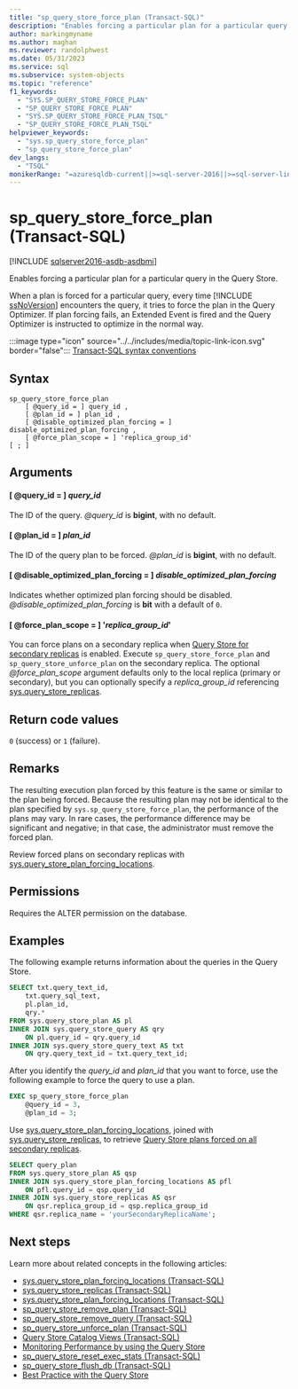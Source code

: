```yaml
---
title: "sp_query_store_force_plan (Transact-SQL)"
description: "Enables forcing a particular plan for a particular query in the Query Store."
author: markingmyname
ms.author: maghan
ms.reviewer: randolphwest
ms.date: 05/31/2023
ms.service: sql
ms.subservice: system-objects
ms.topic: "reference"
f1_keywords:
  - "SYS.SP_QUERY_STORE_FORCE_PLAN"
  - "SP_QUERY_STORE_FORCE_PLAN"
  - "SYS.SP_QUERY_STORE_FORCE_PLAN_TSQL"
  - "SP_QUERY_STORE_FORCE_PLAN_TSQL"
helpviewer_keywords:
  - "sys.sp_query_store_force_plan"
  - "sp_query_store_force_plan"
dev_langs:
  - "TSQL"
monikerRange: "=azuresqldb-current||>=sql-server-2016||>=sql-server-linux-2017||=azuresqldb-mi-current"
---
```

# sp_query_store_force_plan (Transact-SQL)

[!INCLUDE [sqlserver2016-asdb-asdbmi](../../includes/applies-to-version/sqlserver2016-asdb-asdbmi.md)]

Enables forcing a particular plan for a particular query in the Query Store.

When a plan is forced for a particular query, every time [!INCLUDE [ssNoVersion](../../includes/ssnoversion-md.md)] encounters the query, it tries to force the plan in the Query Optimizer. If plan forcing fails, an Extended Event is fired and the Query Optimizer is instructed to optimize in the normal way.

:::image type="icon" source="../../includes/media/topic-link-icon.svg" border="false"::: [Transact-SQL syntax conventions](../../t-sql/language-elements/transact-sql-syntax-conventions-transact-sql.md)

## Syntax

```syntaxsql
sp_query_store_force_plan
    [ @query_id = ] query_id ,
    [ @plan_id = ] plan_id ,
    [ @disable_optimized_plan_forcing = ] disable_optimized_plan_forcing ,
    [ @force_plan_scope = ] 'replica_group_id'
[ ; ]
```

## Arguments

#### [ @query_id = ] *query_id*

The ID of the query. *@query_id* is **bigint**, with no default.

#### [ @plan_id = ] *plan_id*

The ID of the query plan to be forced. *@plan_id* is **bigint**, with no default.

#### [ @disable_optimized_plan_forcing = ] *disable_optimized_plan_forcing*

Indicates whether optimized plan forcing should be disabled. *@disable_optimized_plan_forcing* is **bit** with a default of `0`.

#### [ @force_plan_scope = ] '*replica_group_id*'

You can force plans on a secondary replica when [Query Store for secondary replicas](../performance/query-store-for-secondary-replicas.md) is enabled. Execute `sp_query_store_force_plan` and `sp_query_store_unforce_plan` on the secondary replica. The optional *@force_plan_scope* argument defaults only to the local replica (primary or secondary), but you can optionally specify a *replica_group_id* referencing [sys.query_store_replicas](../system-catalog-views/sys-query-store-replicas.md).

## Return code values

`0` (success) or `1` (failure).

## Remarks

The resulting execution plan forced by this feature is the same or similar to the plan being forced. Because the resulting plan may not be identical to the plan specified by `sys.sp_query_store_force_plan`, the performance of the plans may vary. In rare cases, the performance difference may be significant and negative; in that case, the administrator must remove the forced plan.

Review forced plans on secondary replicas with [sys.query_store_plan_forcing_locations](../system-catalog-views/sys-query-store-plan-forcing-locations-transact-sql.md).

## Permissions

Requires the ALTER permission on the database.

## Examples

The following example returns information about the queries in the Query Store.

```sql
SELECT txt.query_text_id,
    txt.query_sql_text,
    pl.plan_id,
    qry.*
FROM sys.query_store_plan AS pl
INNER JOIN sys.query_store_query AS qry
    ON pl.query_id = qry.query_id
INNER JOIN sys.query_store_query_text AS txt
    ON qry.query_text_id = txt.query_text_id;
```

After you identify the *query_id* and *plan_id* that you want to force, use the following example to force the query to use a plan.

```sql
EXEC sp_query_store_force_plan
    @query_id = 3,
    @plan_id = 3;
```

Use [sys.query_store_plan_forcing_locations](../system-catalog-views/sys-query-store-plan-forcing-locations-transact-sql.md), joined with [sys.query_store_replicas](../system-catalog-views/sys-query-store-replicas.md), to retrieve [Query Store plans forced on all secondary replicas](../performance/query-store-for-secondary-replicas.md).

```sql
SELECT query_plan
FROM sys.query_store_plan AS qsp
INNER JOIN sys.query_store_plan_forcing_locations AS pfl
    ON pfl.query_id = qsp.query_id
INNER JOIN sys.query_store_replicas AS qsr
    ON qsr.replica_group_id = qsp.replica_group_id
WHERE qsr.replica_name = 'yourSecondaryReplicaName';
```

## Next steps

Learn more about related concepts in the following articles:

- [sys.query_store_plan_forcing_locations (Transact-SQL)](../system-catalog-views/sys-query-store-plan-forcing-locations-transact-sql.md)
- [sys.query_store_replicas (Transact-SQL)](../system-catalog-views/sys-query-store-replicas.md)
- [sys.query_store_plan_forcing_locations (Transact-SQL)](../system-catalog-views/sys-query-store-plan-forcing-locations-transact-sql.md)
- [sp_query_store_remove_plan (Transact-SQL)](sp-query-store-remove-plan-transact-sql.md)
- [sp_query_store_remove_query (Transact-SQL)](sp-query-store-remove-query-transact-sql.md)
- [sp_query_store_unforce_plan (Transact-SQL)](sp-query-store-unforce-plan-transact-sql.md)
- [Query Store Catalog Views (Transact-SQL)](../system-catalog-views/query-store-catalog-views-transact-sql.md)
- [Monitoring Performance by using the Query Store](../performance/monitoring-performance-by-using-the-query-store.md)
- [sp_query_store_reset_exec_stats (Transact-SQL)](sp-query-store-reset-exec-stats-transact-sql.md)
- [sp_query_store_flush_db (Transact-SQL)](sp-query-store-flush-db-transact-sql.md)
- [Best Practice with the Query Store](../performance/best-practice-with-the-query-store.md#CheckForced)
